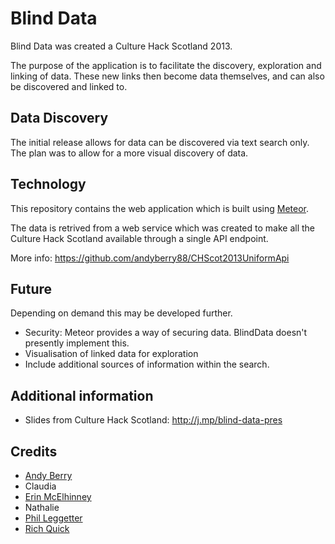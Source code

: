 # Blind Data

Blind Data was created a Culture Hack Scotland 2013.

The purpose of the application is to facilitate the discovery, exploration and linking of data. These new links then become data themselves, and can also be discovered and linked to.

## Data Discovery

The initial release allows for data can be discovered via text search only. The plan was to allow for a more visual discovery of data.

## Technology

This repository contains the web application which is built using [Meteor](http://meteor.com).

The data is retrived from a web service which was created to make all the Culture Hack Scotland available through a single API endpoint.

More info: https://github.com/andyberry88/CHScot2013UniformApi

## Future

Depending on demand this may be developed further.

* Security: Meteor provides a way of securing data. BlindData doesn't presently implement this.
* Visualisation of linked data for exploration
* Include additional sources of information within the search.

## Additional information

* Slides from Culture Hack Scotland: http://j.mp/blind-data-pres

## Credits

* [Andy Berry](https://twitter.com/andyberry88)
* Claudia
* [Erin McElhinney](https://twitter.com/ErinMcElhinney)
* Nathalie
* [Phil Leggetter](https://twitter.com/leggetter)
* [Rich Quick](https://twitter.com/richquick)
